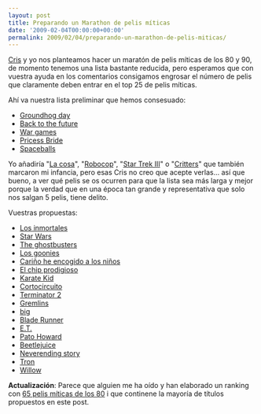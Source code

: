 ```yaml
---
layout: post
title: Preparando un Marathon de pelis míticas
date: '2009-02-04T00:00:00+00:00'
permalink: 2009/02/04/preparando-un-marathon-de-pelis-miticas/
---
```

<a href="http://chrildrenatyourfeet.com">Cris</a> y yo nos planteamos hacer un maratón de pelis míticas de los 80 y 90, de momento tenemos una lista bastante reducida, pero esperamos que con vuestra ayuda en los comentarios consigamos engrosar el número de pelis que claramente deben entrar en el top 25 de pelis míticas.

Ahí va nuestra lista preliminar que hemos consesuado:
- <a href="http://www.imdb.com/title/tt0107048/">Groundhog day</a>
- <a href="http://www.imdb.com/title/tt0088763/">Back to the future</a>
- <a href="http://www.imdb.com/title/tt0086567/">War games</a>
- <a href="http://www.imdb.com/title/tt0093779/">Pricess Bride</a>
- <a href="http://www.imdb.com/title/tt0094012/">Spaceballs</a>

Yo añadiría "<a href="http://www.imdb.com/title/tt0084787/">La cosa</a>", "<a href="http://www.imdb.com/title/tt0093870/">Robocop</a>", "<a href="http://www.imdb.com/title/tt0088170/">Star Trek III</a>" o "<a href="http://www.imdb.com/title/tt0090887/">Critters</a>" que también marcaron mi infancia, pero esas Cris no creo que acepte verlas... así que bueno, a ver qué pelis se os ocurren para que la lista sea más larga y mejor porque la verdad que en una época tan grande y representativa que solo nos salgan 5 pelis, tiene delito.

Vuestras propuestas:

- <a href="http://www.imdb.com/title/tt0091203/">Los inmortales</a>
- <a href="http://www.imdb.com/title/tt0076759/">Star Wars</a>
- <a href="http://www.imdb.com/title/tt0087332/">The ghostbusters</a>
- <a href="http://www.imdb.com/title/tt0089218/">Los goonies</a>
- <a href="http://www.imdb.com/title/tt0097523/">Cariño he encogido a los niños</a>
- <a href="http://www.imdb.com/title/tt0093260/">El chip prodigioso</a>
- <a href="http://www.imdb.com/title/tt0087538/">Karate Kid</a>
- <a href="http://www.imdb.com/title/tt0091949/">Cortocircuito</a>
- <a href="http://www.imdb.com/title/tt0103064/">Terminator 2</a>
- <a href="http://www.imdb.com/title/tt0087363/">Gremlins</a>
- <a href="http://www.imdb.com/title/tt0094737/">big</a>
- <a href="http://www.imdb.com/title/tt0083658/">Blade Runner</a>
- <a href="http://www.imdb.com/title/tt0083866/">E.T.</a>
- <a href="http://www.imdb.com/title/tt0091225/">Pato Howard</a>
- <a href="http://www.imdb.com/title/tt0094721/">Beetlejuice</a>
- <a href="http://www.imdb.com/title/tt0088323/">Neverending story</a>
- <a href="http://www.imdb.com/title/tt0084827/">Tron</a>
- <a href="http://www.imdb.com/title/tt0096446/">Willow</a>

<strong>Actualización</strong>: Parece que alguien me ha oído y han elaborado un ranking con <a href="http://blog.webmarket.es/las-50-mejores-peliculas-de-los-anos-80/">65 pelis míticas de los 80</a> i que continene la mayoría de títulos propuestos en este post.
